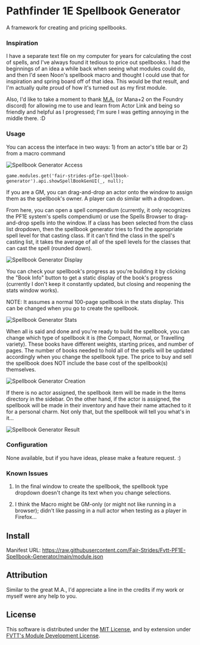 # Pathfinder 1E Spellbook Generator
A framework for creating and pricing spellbooks.

### Inspiration

I have a separate text file on my computer for years for calculating the cost of spells, and I've always found it tedious to price out spellbooks. I had the beginnings of an idea a while back when seeing what modules could do, and then I'd seen Noon's spellbook macro and thought I could use that for inspiration and spring board off of that idea. This would be that result, and I'm actually quite proud of how it's turned out as my first module.

Also, I'd like to take a moment to thank [M.A.](https://gitlab.com/mkahvi) (or Mana+2 on the Foundry discord) for allowing me to use and learn from Actor Link and being so friendly and helpful as I progressed; I'm sure I was getting annoying in the middle there. :D

### Usage

You can access the interface in two ways: 1) from an actor's title bar or 2) from a macro command

![Spellbook Generator Access](./img/screencaps/access.png)

`game.modules.get('fair-strides-pf1e-spellbook-generator').api.showSpellBookGenUI(_, null);`

If you are a GM, you can drag-and-drop an actor onto the window to assign them as the spellbook's owner. A player can do similar with a dropdown.

From here, you can open a spell compendium (currently, it only recognizes the PF1E system's spells compendium) or use the Spells Browser to drag-and-drop spells into the window. If a class has been selected from the class list dropdown, then the spellbook generator tries to find the appropriate spell level for that casting class. If it can't find the class in the spell's casting list, it takes the average of all of the spell levels for the classes that can cast the spell (rounded down).

![Spellbook Generator Display](./img/screencaps/setup.png)

You can check your spellbook's progress as you're building it by clicking the "Book Info" button to get a static display of the book's progress (currently I don't keep it constantly updated, but closing and reopening the stats window works).

NOTE: It assumes a normal 100-page spellbook in the stats display. This can be changed when you go to create the spellbook.

![Spellbook Generator Stats](./img/screencaps/stats.png)

When all is said and done and you're ready to build the spellbook, you can change which type of spellbook it is (the Compact, Normal, or Travelling variety). These books have different weights, starting prices, and number of pages. The number of books needed to hold all of the spells will be updated accordingly when you change the spellbook type. The price to buy and sell the spellbook does NOT include the base cost of the spellbook(s) themselves.

![Spellbook Generator Creation](./img/screencaps/create.png)

If there is no actor assigned, the spellbook item will be made in the Items directory in the sidebar. On the other hand, if the actor is assigned, the spellbook will be made in their inventory and have their name attached to it for a personal charm. Not only that, but the spellbook will tell you what's in it...

![Spellbook Generator Result](./img/screencaps/result.png)

### Configuration

None available, but if you have ideas, please make a feature request. :)

### Known Issues

1. In the final window to create the spellbook, the spellbook type dropdown doesn't change its text when you change selections.

2. I think the Macro might be GM-only (or might not like running in a browser); didn't like passing in a null actor when testing as a player in Firefox...

## Install

Manifest URL: https://raw.githubusercontent.com/Fair-Strides/Fvtt-PF1E-Spellbook-Generator/main/module.json

## Attribution

Similar to the great M.A., I'd appreciate a line in the credits if my work or myself were any help to you.

## License

This software is distributed under the [MIT License](./LICENSE), and by extension under [FVTT's Module Development License](https://foundryvtt.com/article/license/).
